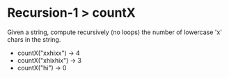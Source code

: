 # Recursion-1 > countX

Given a string, compute recursively (no loops) the number of lowercase 'x' chars in the string.

- countX("xxhixx") → 4
- countX("xhixhix") → 3
- countX("hi") → 0